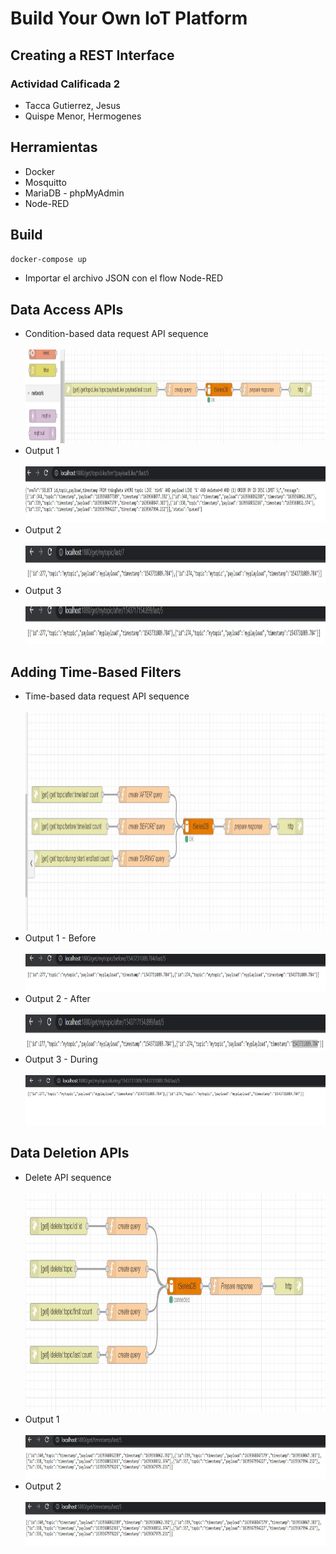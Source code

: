 # Build Your Own IoT Platform 
## Creating a REST Interface
### Actividad Calificada 2
- Tacca Gutierrez, Jesus
- Quispe Menor, Hermogenes
## Herramientas
- Docker
- Mosquitto
- MariaDB - phpMyAdmin
- Node-RED

## Build
```bash
docker-compose up
```
- Importar el archivo JSON con el flow Node-RED

## Data Access APIs
- Condition-based data request API sequence <br/>
&nbsp;<img src="./img/1.jpeg" height="150">
- Output 1 <br/>
&nbsp;<img src="./img/4.jpeg" height="90">
- Output 2 <br/>
&nbsp;<img src="./img/5.jpeg" height="60">
- Output 3 <br/>
&nbsp;<img src="./img/6.jpeg" height="60">

## Adding Time-Based Filters
- Time-based data request API sequence <br/>
&nbsp;<img src="./img/2.jpeg" height="350">
- Output 1 - Before <br/>
&nbsp;<img src="./img/before.jpeg" height="60">
- Output 2 - After <br/>
&nbsp;<img src="./img/after.jpeg" height="60">
- Output 3 - During <br/>
&nbsp;<img src="./img/during.jpeg" height="80">

## Data Deletion APIs
- Delete API sequence <br/>
&nbsp;<img src="./img/3.jpeg" height="350">
- Output 1 <br/>
&nbsp;<img src="./img/7.jpeg" height="70">
- Output 2 <br/>
&nbsp;<img src="./img/7.jpeg" height="70">

